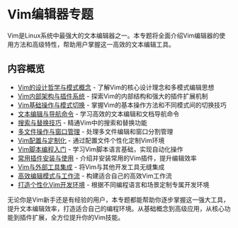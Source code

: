 # Vim编辑器专题

Vim是Linux系统中最强大的文本编辑器之一。本专题将全面介绍Vim编辑器的使用方法和高级特性，帮助用户掌握这一高效的文本编辑工具。

## 内容概览

- [Vim的设计哲学与模式概念](./01-Vim的设计哲学与模式概念.md) - 了解Vim的核心设计理念和多模式编辑思想
- [Vim内部架构与插件系统](./02-Vim内部架构与插件系统.md) - 探索Vim的内部结构和强大的插件扩展机制
- [Vim基础操作与模式切换](./03-Vim基础操作与模式切换.md) - 掌握Vim的基本操作方法和不同模式间的切换技巧
- [文本编辑与导航命令](./04-文本编辑与导航命令.md) - 学习高效的文本编辑和文档导航命令
- [搜索与替换技巧](./05-搜索与替换技巧.md) - 精通Vim中的搜索和替换功能
- [多文件操作与窗口管理](./06-多文件操作与窗口管理.md) - 处理多文件编辑和窗口分割管理
- [Vim配置与定制化](./07-Vim配置与定制化.md) - 通过配置文件个性化定制Vim环境
- [Vim脚本编程入门](./08-Vim脚本编程入门.md) - 学习Vim脚本语言基础，实现自动化操作
- [常用插件安装与使用](./09-常用插件安装与使用.md) - 介绍并安装常用的Vim插件，提升编辑效率
- [Vim与外部工具集成](./10-Vim与外部工具集成.md) - 将Vim与其他开发工具无缝集成
- [高效编辑模式与工作流](./11-高效编辑模式与工作流.md) - 构建适合自己的高效Vim工作流
- [打造个性化Vim开发环境](./12-打造个性化Vim开发环境.md) - 根据不同编程语言和场景定制专属开发环境

无论你是Vim新手还是有经验的用户，本专题都能帮助你逐步掌握这一强大工具，提升文本编辑效率，打造适合自己的编程环境。从基础概念到高级应用，从核心功能到插件扩展，全方位提升你的Vim技能。